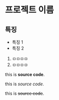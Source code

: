 # 프로젝트 이름

## 특징

* 특징 1
* 특징 2

1. ㅁㅁㅁㅁ
1. ㅁㅁㅁㅁ

this is **source code**.

this is _source code_.

this is ~~source code~~.

